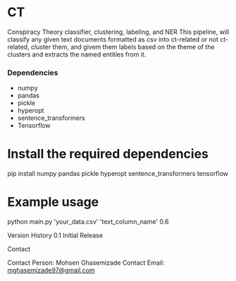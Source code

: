 # CT
Conspiracy Theory classifier, clustering, labeling, and NER
This pipeline, will classify any given text documents formatted as csv into ct-related or not ct-related, cluster them, and givem them labels based on the theme of the clusters and extracts the named entities from it.

### Dependencies


- numpy
- pandas
- pickle
- hyperopt
- sentence_transformers
- Tensorflow

# Install the required dependencies
pip install numpy pandas pickle hyperopt sentence_transformers tensorflow

# Example usage
python main.py 'your_data.csv' 'text_column_name' 0.6

Version History
0.1
Initial Release

Contact


Contact Person: Mohsen Ghasemizade
Contact Email: mghasemizade97@gmail.com

